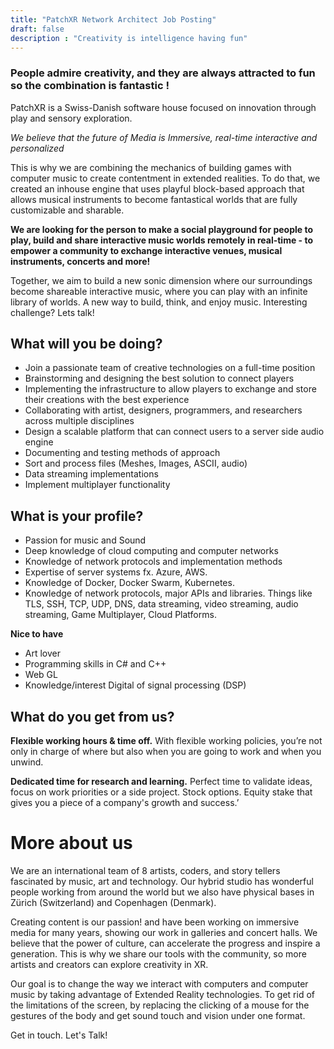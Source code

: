 ```yaml
---
title: "PatchXR Network Architect Job Posting"
draft: false
description : "Creativity is intelligence having fun"
---
```

 

### People admire creativity, and they are always attracted to fun so the combination is fantastic !

PatchXR is a Swiss-Danish software house focused on innovation through play and sensory exploration.

*We believe that the future of Media is Immersive, real-time interactive and personalized*

This is why we are combining the mechanics of building games with computer music to create contentment in extended realities. To do that, we created an inhouse engine that uses playful block-based approach that allows musical instruments to become fantastical worlds that are fully customizable and sharable.

**We are looking for the person to make a social playground for people to play, build and share interactive music worlds remotely in real-time - to empower a community to exchange interactive venues, musical instruments, concerts and more!**

Together, we aim to build a new sonic dimension where our surroundings become shareable interactive music, where you can play with an infinite library of worlds. A new way to build, think, and enjoy music.
Interesting challenge? Lets talk!

## What will you be doing?

* Join a passionate team of creative technologies on a full-time position
* Brainstorming and designing the best solution to connect players
* Implementing the infrastructure to allow players to exchange and store their creations with the best experience
* Collaborating with artist, designers, programmers, and researchers across multiple disciplines
* Design a scalable platform that can connect users to a server side audio engine
* Documenting and testing methods of approach
* Sort and process files (Meshes, Images, ASCII, audio)
* Data streaming implementations
* Implement multiplayer functionality

## What is your profile?

* Passion for music and Sound
* Deep knowledge of cloud computing and computer networks
* Knowledge of network protocols and implementation methods
* Expertise of server systems fx. Azure, AWS.
* Knowledge of Docker, Docker Swarm, Kubernetes.
* Knowledge of network protocols, major APIs and libraries. Things like TLS, SSH, TCP, UDP, DNS, data streaming, video streaming, audio streaming, Game Multiplayer, Cloud Platforms.

**Nice to have**
* Art lover
* Programming skills in C# and C++
* Web GL
* Knowledge/interest Digital of signal processing (DSP)

## What do you get from us?

**Flexible working hours & time off.** With flexible working policies, you’re not only in charge of where but also when you are going to work and when you unwind.

**Dedicated time for research and learning.** Perfect time to validate ideas, focus on work priorities or a side project. Stock options. Equity stake that gives you a piece of a company's growth and success.’

# More about us

We are an international team of 8 artists, coders, and story tellers fascinated by music, art and technology. Our hybrid studio has wonderful people working from around the world but we also have physical bases in Zürich (Switzerland) and Copenhagen (Denmark).

Creating content is our passion! and have been working on immersive media for many years, showing our work in galleries and concert halls. We believe that the power of culture, can accelerate the progress and inspire a generation. This is why we share our tools with the community, so more artists and creators can explore creativity in XR.

Our goal is to change the way we interact with computers and computer music by taking advantage of Extended Reality technologies. To get rid of the limitations of the screen, by replacing the clicking of a mouse for the gestures of the body and get sound touch and vision under one format.

Get in touch. Let's Talk!